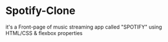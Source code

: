 # Spotify-Clone

it's a Front-page of music streaming app called "SPOTIFY" using HTML/CSS & flexbox properties 
